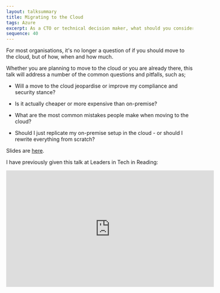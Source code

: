 ```yaml
---
layout: talksummary
title: Migrating to the Cloud
tags: Azure
excerpt: As a CTO or technical decision maker, what should you consider when migrating to the Cloud - or when re-training your developers to develop in a cloud-optimised way?
sequence: 40
---
```

For most organisations, it's no longer a question of if you should move to the cloud, but of how, when and how much.

Whether you are planning to move to the cloud or you are already there, this talk will address a number of the common questions and pitfalls, such as;

- Will a move to the cloud jeopardise or improve my compliance and security stance?

- Is it actually cheaper or more expensive than on-premise?

- What are the most common mistakes people make when moving to the cloud?

- Should I just replicate my on-premise setup in the cloud - or should I rewrite everything from scratch?

Slides are [here](https://docs.google.com/presentation/d/1f2vGicLkJHjVZu7RqelktbAqowjGZpNCRxmR4gthatM/edit?usp=sharing).

I have previously given this talk at Leaders in Tech in Reading:
<iframe width="560" height="315" src="https://www.youtube.com/embed/0y-Xqsrr_kA" title="YouTube video player" frameborder="0" allow="accelerometer; autoplay; clipboard-write; encrypted-media; gyroscope; picture-in-picture" allowfullscreen></iframe>